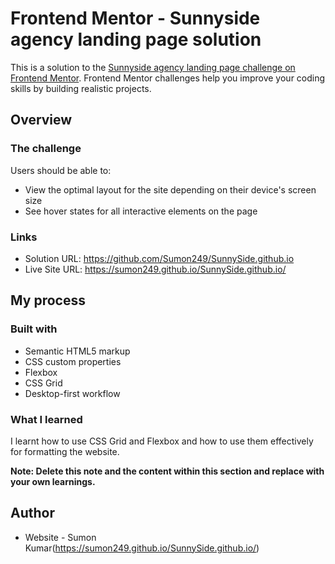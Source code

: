 # Frontend Mentor - Sunnyside agency landing page solution

This is a solution to the [Sunnyside agency landing page challenge on Frontend Mentor](https://www.frontendmentor.io/challenges/sunnyside-agency-landing-page-7yVs3B6ef). Frontend Mentor challenges help you improve your coding skills by building realistic projects.

## Overview

### The challenge

Users should be able to:

- View the optimal layout for the site depending on their device's screen size
- See hover states for all interactive elements on the page

### Links

- Solution URL: https://github.com/Sumon249/SunnySide.github.io
- Live Site URL: https://sumon249.github.io/SunnySide.github.io/
## My process

### Built with

- Semantic HTML5 markup
- CSS custom properties
- Flexbox
- CSS Grid
- Desktop-first workflow

### What I learned
I learnt how to use CSS Grid and Flexbox and how to use them effectively for formatting the website. 

**Note: Delete this note and the content within this section and replace with your own learnings.**

## Author

- Website - Sumon Kumar(https://sumon249.github.io/SunnySide.github.io/)
